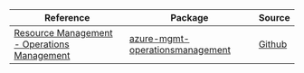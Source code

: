 | Reference | Package | Source |
|---|---|---|
|[Resource Management - Operations Management](mgmt-operationsmanagement-readme.md)|[azure-mgmt-operationsmanagement](https://pypi.org/project/azure-mgmt-operationsmanagement)|[Github](https://github.com/Azure/azure-sdk-for-python/blob/main/sdk/operationsmanagement/azure-mgmt-operationsmanagement)|
